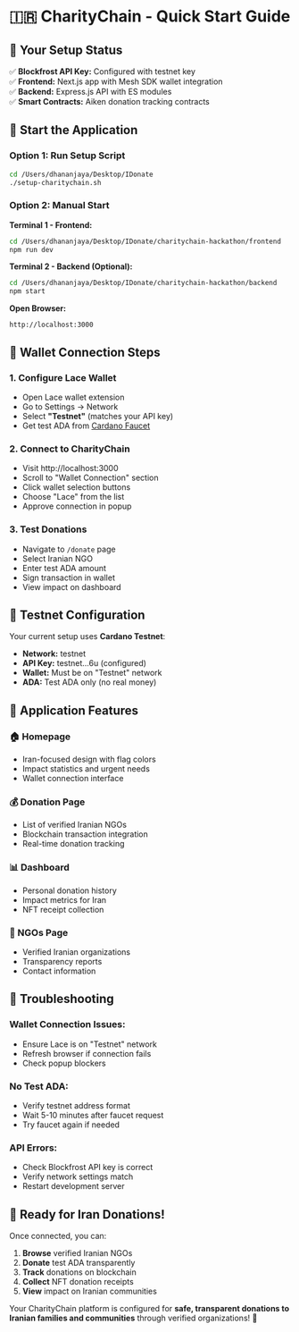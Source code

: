 # 🇮🇷 CharityChain - Quick Start Guide

## 🎯 **Your Setup Status**

✅ **Blockfrost API Key:** Configured with testnet key  
✅ **Frontend:** Next.js app with Mesh SDK wallet integration  
✅ **Backend:** Express.js API with ES modules  
✅ **Smart Contracts:** Aiken donation tracking contracts  

## 🚀 **Start the Application**

### **Option 1: Run Setup Script**
```bash
cd /Users/dhananjaya/Desktop/IDonate
./setup-charitychain.sh
```

### **Option 2: Manual Start**

**Terminal 1 - Frontend:**
```bash
cd /Users/dhananjaya/Desktop/IDonate/charitychain-hackathon/frontend
npm run dev
```

**Terminal 2 - Backend (Optional):**
```bash
cd /Users/dhananjaya/Desktop/IDonate/charitychain-hackathon/backend
npm start
```

**Open Browser:**
```
http://localhost:3000
```

## 🔌 **Wallet Connection Steps**

### **1. Configure Lace Wallet**
- Open Lace wallet extension
- Go to Settings → Network
- Select **"Testnet"** (matches your API key)
- Get test ADA from [Cardano Faucet](https://testnets.cardano.org/en/testnets/cardano/tools/faucet/)

### **2. Connect to CharityChain**
- Visit http://localhost:3000
- Scroll to "Wallet Connection" section
- Click wallet selection buttons
- Choose "Lace" from the list
- Approve connection in popup

### **3. Test Donations**
- Navigate to `/donate` page
- Select Iranian NGO
- Enter test ADA amount
- Sign transaction in wallet
- View impact on dashboard

## 🧪 **Testnet Configuration**

Your current setup uses **Cardano Testnet**:
- **Network:** testnet
- **API Key:** testnet...6u (configured)
- **Wallet:** Must be on "Testnet" network
- **ADA:** Test ADA only (no real money)

## 📱 **Application Features**

### **🏠 Homepage**
- Iran-focused design with flag colors
- Impact statistics and urgent needs
- Wallet connection interface

### **💰 Donation Page**
- List of verified Iranian NGOs
- Blockchain transaction integration
- Real-time donation tracking

### **📊 Dashboard**
- Personal donation history
- Impact metrics for Iran
- NFT receipt collection

### **🏢 NGOs Page**
- Verified Iranian organizations
- Transparency reports
- Contact information

## 🚨 **Troubleshooting**

### **Wallet Connection Issues:**
- Ensure Lace is on "Testnet" network
- Refresh browser if connection fails
- Check popup blockers

### **No Test ADA:**
- Verify testnet address format
- Wait 5-10 minutes after faucet request
- Try faucet again if needed

### **API Errors:**
- Check Blockfrost API key is correct
- Verify network settings match
- Restart development server

## 🎉 **Ready for Iran Donations!**

Once connected, you can:
1. **Browse** verified Iranian NGOs
2. **Donate** test ADA transparently
3. **Track** donations on blockchain
4. **Collect** NFT donation receipts
5. **View** impact on Iranian communities

Your CharityChain platform is configured for **safe, transparent donations to Iranian families and communities** through verified organizations! 🌟
